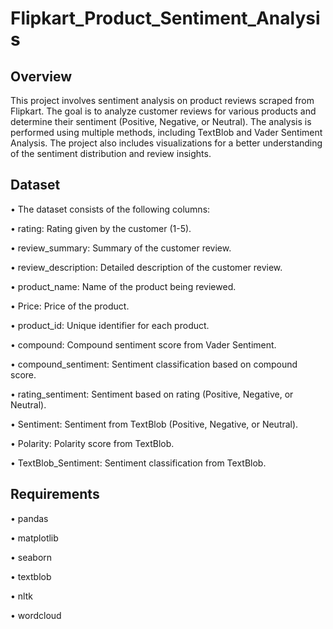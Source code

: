 # Flipkart_Product_Sentiment_Analysis

## Overview

This project involves sentiment analysis on product reviews scraped from Flipkart. The goal is to analyze customer reviews for various products and determine their sentiment (Positive, Negative, or Neutral). The analysis is performed using multiple methods, including TextBlob and Vader Sentiment Analysis. The project also includes visualizations for a better understanding of the sentiment distribution and review insights.


## Dataset

• The dataset consists of the following columns:

• rating: Rating given by the customer (1-5).

• review_summary: Summary of the customer review.

• review_description: Detailed description of the customer review.

• product_name: Name of the product being reviewed.

• Price: Price of the product.

• product_id: Unique identifier for each product.

• compound: Compound sentiment score from Vader Sentiment.

• compound_sentiment: Sentiment classification based on compound score.

• rating_sentiment: Sentiment based on rating (Positive, Negative, or Neutral).

• Sentiment: Sentiment from TextBlob (Positive, Negative, or Neutral).

• Polarity: Polarity score from TextBlob.

• TextBlob_Sentiment: Sentiment classification from TextBlob.


## Requirements

• pandas

• matplotlib

• seaborn

• textblob

• nltk

• wordcloud
